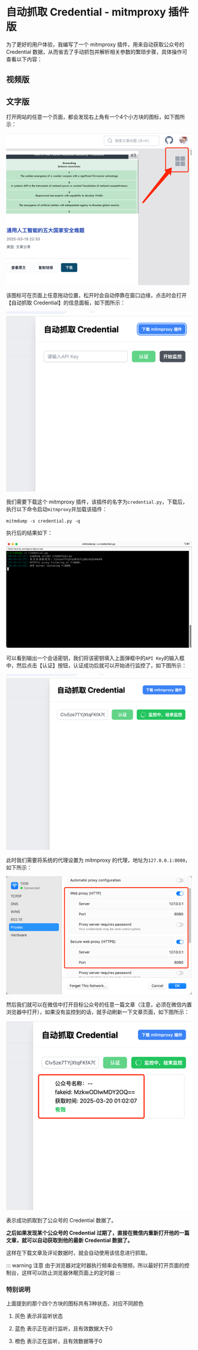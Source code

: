 # 自动抓取 Credential - mitmproxy 插件版

为了更好的用户体验，我编写了一个 mitmproxy 插件，用来自动获取公众号的 Credential 数据，从而省去了手动抓包并解析相关参数的繁琐步骤，具体操作可查看以下内容：

## 视频版

## 文字版

打开网站的任意一个页面，都会发现右上角有一个4个小方块的图标，如下图所示：

![](../assets/auto-detect-credential/img.png)

该图标可在页面上任意拖动位置，松开时会自动停靠在窗口边缘，点击时会打开【自动抓取 Credential】的信息面板，如下图所示：

![](../assets/auto-detect-credential/img_3.png)

我们需要下载这个 mitmproxy 插件，该插件的名字为`credential.py`，下载后，执行以下命令启动`mitmproxy`并加载该插件：

```shell
mitmdump -s credential.py -q
```

执行后的结果如下：

![](../assets/auto-detect-credential/img_4.png)

可以看到输出一个会话密钥，我们将该密钥填入上面弹框中的`API Key`的输入框中，然后点击【认证】按钮，认证成功后就可以开始进行监控了，如下图所示：

![](../assets/auto-detect-credential/img_5.png)

此时我们需要将系统的代理设置为 mitmproxy 的代理，地址为`127.0.0.1:8080`，如下所示：

![](../assets/auto-detect-credential/img_6.png)

然后我们就可以在微信中打开目标公众号的任意一篇文章（注意，必须在微信内置浏览器中打开），如果没有监控到的话，就手动刷新一下文章页面，如下图所示：

![](../assets/auto-detect-credential/img_7.png)

表示成功抓取到了公众号的 Credential 数据了。

**之后如果发现某个公众号的 Credential 过期了，直接在微信内重新打开他的一篇文章，就可以自动获取到他的最新 Credential 数据了。**

这样在下载文章及评论数据时，就会自动使用该信息进行抓取。

::: warning 注意
由于浏览器对定时器执行频率会有限频，所以最好打开页面的控制台，这样可以防止浏览器休眠页面上的定时器
:::

### 特别说明

上面提到的那个四个方块的图标共有3种状态，对应不同颜色

1. 灰色
表示非监听状态

2. 蓝色
表示正在进行监听，且有效数据大于0

3. 橙色
表示正在监听，且有效数据等于0
